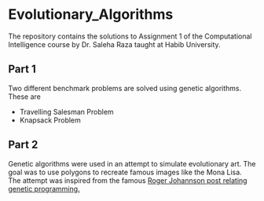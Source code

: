 # Evolutionary_Algorithms
The repository contains the solutions to Assignment 1 of the Computational Intelligence course by Dr. Saleha Raza taught at Habib University.

## Part 1

Two different benchmark problems are solved using genetic algorithms. These are

* Travelling Salesman Problem
* Knapsack Problem

## Part 2 

Genetic algorithms were used in an attempt to simulate evolutionary art. The goal was to use polygons to recreate famous images like the Mona Lisa. The attempt was inspired from the famous [Roger Johannson post relating genetic programming.](https://rogerjohansson.blog/2008/12/07/genetic-programming-evolution-of-mona-lisa/)

